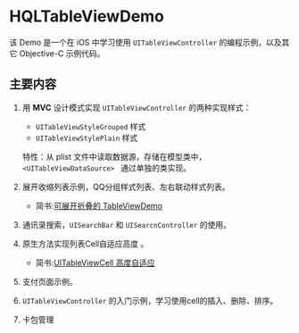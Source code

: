# HQLTableViewDemo

该 Demo 是一个在 iOS 中学习使用  `UITableViewController` 的编程示例，以及其它 Objective-C 示例代码。

## 主要内容

1. 用 **MVC** 设计模式实现 `UITableViewController` 的两种实现样式：
   * `UITableViewStyleGrouped` 样式
   * `UITableViewStylePlain` 样式
   
    特性：从 plist 文件中读取数据源，存储在模型类中，`<UITableViewDataSource> ` 通过单独的类实现。
   
2. 展开收缩列表示例，QQ分组样式列表、左右联动样式列表。
   
   * 简书:[可展开折叠的 TableViewDemo](https://www.jianshu.com/p/d1d983a6588b)
   
3. 通讯录搜索，`UISearchBar` 和 `UISearcnController`  的使用。

4. 原生方法实现列表Cell自适应高度 。
   
   * 简书:[UITableViewCell 高度自适应](https://www.jianshu.com/p/6f3532894bb3)
   
5. 支付页面示例。

6. `UITableViewController` 的入门示例，学习使用cell的插入、删除、排序。

7. 卡包管理


